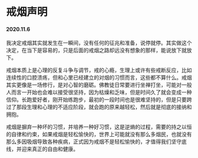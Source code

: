# 戒烟声明

#### 2020.11.6

我决定戒烟其实就发生在一瞬间，没有任何的征兆和准备，说停就停。其实做这个决定，在当下是容易的，只是后面的戒烟之路却远没有想象的那样，能说放下就放下。

戒烟本质上是心理的反复斗争与调节，戒的心瘾，生理上或许有些戒断反应，比如连续性的口腔溃疡，但和心里已经建立的对烟的习惯而言，这些都不算什么。戒烟其实更像是一场修行，是对心智的磨砺。佛教徒日常要进行坐禅打坐，可能对一般人而言一开始也会难以接受很坚持，因为枯燥和乏味，但是时间久了就会变成一种信仰。长跑爱好者，刚开始练跑步，最初的一段时间也是很难坚持的，但是只要跨过了那段生理和心理的不适应阶段，就会跑的原来越轻松，然后就是彻底的接纳和拥抱。

戒烟是摒弃一种坏的习惯，并培养一种好习惯，这是逆熵的过程，需要的持之以恒的自律和约束，如果戒烟是轻松愉快的，世界上可能就没有那么多烟民，也就没有那么多因吸烟导致各种疾病，正式因为戒烟不是轻松愉快的，才值得我们坚守底线，并迎来真正的自由和健康。
